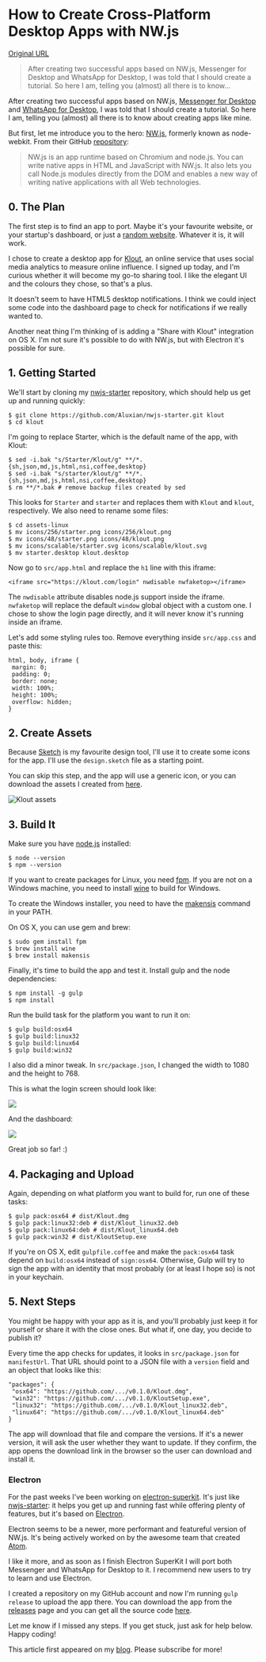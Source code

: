 # How to Create Cross-Platform Desktop Apps with NW.js

[Original URL](https://www.codementor.io/javascript/tutorial/how-to-create-cross-platform-desktop-apps-with-nwjs)

> After creating two successful apps based on NW.js, Messenger for Desktop and WhatsApp for Desktop, I was told that I should create a tutorial. So here I am, telling you (almost) all there is to know...

After creating two successful apps based on NW.js, [Messenger for Desktop](http://messengerfordesktop.com/) and [WhatsApp for Desktop](https://github.com/Aluxian/WhatsApp-Desktop), I was told that I should create a tutorial. So here I am, telling you (almost) all there is to know about creating apps like mine.

But first, let me introduce you to the hero: [NW.js](http://nwjs.io/), formerly known as node-webkit. From their GitHub [repository](https://github.com/nwjs/nw.js):

> NW.js is an app runtime based on Chromium and node.js. You can write native apps in HTML and JavaScript with NW.js. It also lets you call Node.js modules directly from the DOM and enables a new way of writing native applications with all Web technologies.

## 0\. The Plan

The first step is to find an app to port. Maybe it's your favourite website, or your startup's dashboard, or just a [random website](http://mostexclusivewebsite.com/). Whatever it is, it will work.

I chose to create a desktop app for [Klout](https://klout.com/), an online service that uses social media analytics to measure online influence. I signed up today, and I'm curious whether it will become my go-to sharing tool. I like the elegant UI and the colours they chose, so that's a plus.

It doesn't seem to have HTML5 desktop notifications. I think we could inject some code into the dashboard page to check for notifications if we really wanted to.

Another neat thing I'm thinking of is adding a "Share with Klout" integration on OS X. I'm not sure it's possible to do with NW.js, but with Electron it's possible for sure.

## 1\. Getting Started

We'll start by cloning my [nwjs-starter](https://github.com/Aluxian/nwjs-starter) repository, which should help us get up and running quickly:

```
$ git clone https://github.com/Aluxian/nwjs-starter.git klout
$ cd klout
```

I'm going to replace Starter, which is the default name of the app, with Klout:

```
$ sed -i.bak "s/Starter/Klout/g" **/*.{sh,json,md,js,html,nsi,coffee,desktop}
$ sed -i.bak "s/starter/klout/g" **/*.{sh,json,md,js,html,nsi,coffee,desktop}
$ rm **/*.bak # remove backup files created by sed
```

This looks for `Starter` and `starter` and replaces them with `Klout` and `klout`, respectively. We also need to rename some files:

```
$ cd assets-linux
$ mv icons/256/starter.png icons/256/klout.png
$ mv icons/48/starter.png icons/48/klout.png
$ mv icons/scalable/starter.svg icons/scalable/klout.svg
$ mv starter.desktop klout.desktop
```

Now go to `src/app.html` and replace the `h1` line with this iframe:

```
<iframe src="https://klout.com/login" nwdisable nwfaketop></iframe>
```

The `nwdisable` attribute disables node.js support inside the iframe. `nwfaketop` will replace the default `window` global object with a custom one. I chose to show the login page directly, and it will never know it's running inside an iframe.

Let's add some styling rules too. Remove everything inside `src/app.css` and paste this:

```
html, body, iframe {
 margin: 0;
 padding: 0;
 border: none;
 width: 100%;
 height: 100%;
 overflow: hidden;
}
```

## 2\. Create Assets

Because [Sketch](http://bohemiancoding.com/sketch/) is my favourite design tool, I'll use it to create some icons for the app. I'll use the `design.sketch` file as a starting point.

You can skip this step, and the app will use a generic icon, or you can download the assets I created from [here](http://cl.ly/2s3S1U3l0i3y).

![Klout assets](http://blog.aluxian.com/content/images/2015/07/Screen-Shot-2015-07-07-at-00-31-36.png)

## 3\. Build It

Make sure you have [node.js](https://nodejs.org/) installed:

```
$ node --version
$ npm --version
```

If you want to create packages for Linux, you need [fpm](https://github.com/jordansissel/fpm). If you are not on a Windows machine, you need to install [wine](https://www.winehq.org/) to build for Windows.

To create the Windows installer, you need to have the [makensis](http://nsis.sourceforge.net/Main_Page) command in your PATH.

On OS X, you can use gem and brew:

```
$ sudo gem install fpm
$ brew install wine
$ brew install makensis
```

Finally, it's time to build the app and test it. Install gulp and the node dependencies:

```
$ npm install -g gulp
$ npm install 
```

Run the build task for the platform you want to run it on:

```
$ gulp build:osx64
$ gulp build:linux32
$ gulp build:linux64
$ gulp build:win32
```

I also did a minor tweak. In `src/package.json`, I changed the width to 1080 and the height to 768.

This is what the login screen should look like:

![](http://blog.aluxian.com/content/images/2015/07/klout-app-login.jpg)

And the dashboard:

![](http://blog.aluxian.com/content/images/2015/07/klout-app-dashboard.jpg)

Great job so far! :)

## 4\. Packaging and Upload

Again, depending on what platform you want to build for, run one of these tasks:

```
$ gulp pack:osx64 # dist/Klout.dmg
$ gulp pack:linux32:deb # dist/Klout_linux32.deb
$ gulp pack:linux64:deb # dist/Klout_linux64.deb
$ gulp pack:win32 # dist/KloutSetup.exe
```

If you're on OS X, edit `gulpfile.coffee` and make the `pack:osx64` task depend on `build:osx64` instead of `sign:osx64`. Otherwise, Gulp will try to sign the app with an identity that most probably (or at least I hope so) is not in your keychain.

## 5\. Next Steps

You might be happy with your app as it is, and you'll probably just keep it for yourself or share it with the close ones. But what if, one day, you decide to publish it?

Every time the app checks for updates, it looks in `src/package.json` for `manifestUrl`. That URL should point to a JSON file with a `version` field and an object that looks like this:

```
"packages": {
 "osx64": "https://github.com/.../v0.1.0/Klout.dmg",
 "win32": "https://github.com/.../v0.1.0/KloutSetup.exe",
 "linux32": "https://github.com/.../v0.1.0/Klout_linux32.deb",
 "linux64": "https://github.com/.../v0.1.0/Klout_linux64.deb"
}
```

The app will download that file and compare the versions. If it's a newer version, it will ask the user whether they want to update. If they confirm, the app opens the download link in the browser so the user can download and install it.

### Electron

For the past weeks I've been working on [electron-superkit](https://github.com/Aluxian/electron-superkit). It's just like [nwjs-starter](https://github.com/Aluxian/nwjs-starter): it helps you get up and running fast while offering plenty of features, but it's based on [Electron](http://electron.atom.io/).

Electron seems to be a newer, more performant and featureful version of NW.js. It's being actively worked on by the awesome team that created [Atom](https://atom.io/).

I like it more, and as soon as I finish Electron SuperKit I will port both Messenger and WhatsApp for Desktop to it. I recommend new users to try to learn and use Electron.

I created a repository on my GitHub account and now I'm running `gulp release` to upload the app there. You can download the app from the [releases](https://github.com/Aluxian/klout-desktop/releases) page and you can get all the source code [here](https://github.com/Aluxian/klout-desktop).

Let me know if I missed any steps. If you get stuck, just ask for help below. Happy coding!

This article first appeared on my [blog](http://blog.aluxian.com/). Please subscribe for more!
